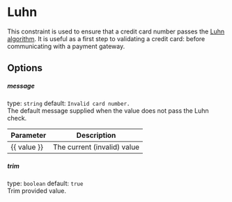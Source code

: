 # Luhn
This constraint is used to ensure that a credit card number passes the [Luhn algorithm](https://en.wikipedia.org/wiki/Luhn_algorithm). It is useful as a first step to validating a credit card: before communicating with a payment gateway.

## Options

##### message
type: `string` default: `Invalid card number.`  
The default message supplied when the value does not pass the Luhn check.

| Parameter | Description |
|---|---|
| {{ value }} | The current (invalid) value

##### trim
type: `boolean` default: `true`  
Trim provided value.  

